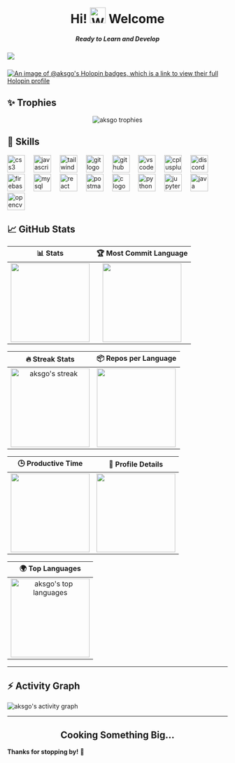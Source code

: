 <h1 align="center"> Hi! <img src="https://user-images.githubusercontent.com/18350557/176309783-0785949b-9127-417c-8b55-ab5a4333674e.gif" width="36" height="36" alt="Waving Hand Emoji"> Welcome</h1>
<h5 align="center">Ready to Learn and Develop</h5>


<div align="left">
  <img src="https://profile-counter.glitch.me/aksgo/count.svg?"  />
</div>

### 
[![An image of @aksgo's Holopin badges, which is a link to view their full Holopin profile](https://holopin.me/aksgo)](https://holopin.io/@aksgo)


## ✨ Trophies

<p align="center">
  <img src="https://github-profile-trophy.vercel.app/?username=aksgo&theme=darkhub&no-frame=true&column=7" alt="aksgo trophies" />
</p>

## 🦾 Skills

<div align="left">
  <img src="https://skillicons.dev/icons?i=css" height="40" alt="css3 logo"  />
  <img width="12" />
  <img src="https://skillicons.dev/icons?i=js" height="40" alt="javascript logo"  />
  <img width="12" />
  <img src="https://skillicons.dev/icons?i=tailwind" height="40" alt="tailwindcss logo"  />
  <img width="12" />
  <img src="https://skillicons.dev/icons?i=git" height="40" alt="git logo"  />
  <img width="12" />
  <img src="https://skillicons.dev/icons?i=github" height="40" alt="github logo"  />
  <img width="12" />
  <img src="https://skillicons.dev/icons?i=vscode" height="40" alt="vscode logo"  />
  <img width="12" />
  <img src="https://skillicons.dev/icons?i=cpp" height="40" alt="cplusplus logo"  />
  <img width="12" />
  <img src="https://skillicons.dev/icons?i=discord" height="40" alt="discord logo"  />
  <img width="12" />
  <img src="https://skillicons.dev/icons?i=firebase" height="40" alt="firebase logo"  />
  <img width="12" />
  <img src="https://skillicons.dev/icons?i=mysql" height="40" alt="mysql logo"  />
  <img width="12" />
  <img src="https://skillicons.dev/icons?i=react" height="40" alt="react logo" />
  <img width="12" />
  <img src="https://skillicons.dev/icons?i=postman" height="40" alt="postman logo"  />
  <img width="12" />
  <img src="https://skillicons.dev/icons?i=c" height="40" alt="c logo"  />
  <img width="12" />
  <img src="https://skillicons.dev/icons?i=python" height="40" alt="python logo" />
  <img width="12" />
  <img src="https://skillicons.dev/icons?i=flask" height="40" alt="jupyter logo" />
  <img width="12" />
  <img src="https://skillicons.dev/icons?i=java" height="40" alt="java logo" />
  <img width="12" />
  <img src="https://skillicons.dev/icons?i=opencv" height="40" alt="opencv logo" />
</div>



## 📈 GitHub Stats

| 📊 Stats | 🏆 Most Commit Language |
|:--:|:--:|
| <img align="center" src="http://github-profile-summary-cards.vercel.app/api/cards/stats?username=aksgo&theme=dark" height="180em" /> | <img align="center" src="http://github-profile-summary-cards.vercel.app/api/cards/most-commit-language?username=aksgo&theme=dark" height="180em" /> |

| 🔥 Streak Stats | 📦 Repos per Language |
|:--:|:--:|
| <img src="https://github-readme-streak-stats.herokuapp.com/?user=aksgo&theme=dark" height="180em" alt="aksgo's streak" /> | <img align="center" src="http://github-profile-summary-cards.vercel.app/api/cards/repos-per-language?username=aksgo&theme=dark" height="180em" /> |

| 🕒 Productive Time | 📝 Profile Details |
|:--:|:--:|
| <img align="center" src="http://github-profile-summary-cards.vercel.app/api/cards/productive-time?username=aksgo&theme=dark" height="180em" /> | <img align="center" src="http://github-profile-summary-cards.vercel.app/api/cards/profile-details?username=aksgo&theme=dark" height="180em" /> |

| 🌍 Top Languages |
|:--:|
| <img align="center" src="https://github-readme-stats.vercel.app/api/top-langs/?username=aksgo&layout=compact&theme=dark" height="180em" alt="aksgo's top languages" /> |

---

## ⚡ Activity Graph

<img align="center" src="https://github-readme-activity-graph.vercel.app/graph?username=aksgo&theme=github" alt="aksgo's activity graph" />

---
<h2 align="center">Cooking Something Big...</h2>


**Thanks for stopping by!** 🌟


